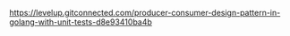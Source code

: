
https://levelup.gitconnected.com/producer-consumer-design-pattern-in-golang-with-unit-tests-d8e93410ba4b